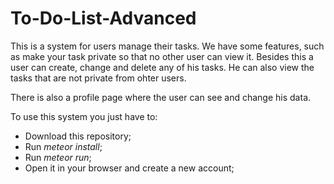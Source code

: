 # To-Do-List-Advanced

This is a system for users manage their tasks. We have some features, such as make your task private so that no other user can view it. Besides this a user can create, change and delete any of his tasks. He can also view the tasks that are not private from ohter users.

There is also a profile page where the user can see and change his data.

To use this system you just have to:
- Download this repository;
- Run _meteor install_;
- Run _meteor run_;
- Open it in your browser and create a new account; 
